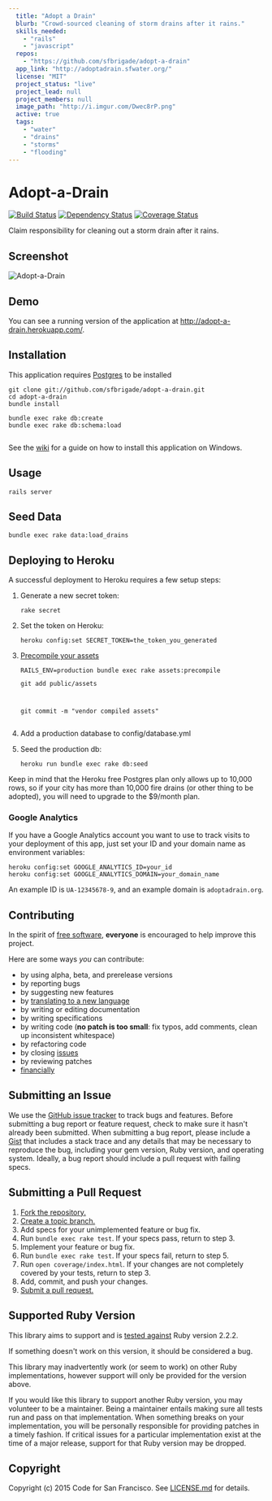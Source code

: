 ```yaml
---
  title: "Adopt a Drain"
  blurb: "Crowd-sourced cleaning of storm drains after it rains."
  skills_needed: 
    - "rails"
    - "javascript"
  repos: 
    - "https://github.com/sfbrigade/adopt-a-drain"
  app_link: "http://adoptadrain.sfwater.org/"
  license: "MIT"
  project_status: "live"
  project_lead: null
  project_members: null
  image_path: "http://i.imgur.com/Dwec8rP.png"
  active: true
  tags: 
    - "water"
    - "drains"
    - "storms"
    - "flooding"
---
```

<h1 id="adopt-a-drain">Adopt-a-Drain</h1>
<p><a href="http://travis-ci.org/sfbrigade/adopt-a-drain"><img src="http://img.shields.io/travis/sfbrigade/adopt-a-drain.svg" alt="Build Status"></a>
<a href="https://gemnasium.com/sfbrigade/adopt-a-drain"><img src="http://img.shields.io/gemnasium/sfbrigade/adopt-a-drain.svg" alt="Dependency Status"></a>
<a href="https://coveralls.io/r/sfbrigade/adopt-a-drain"><img src="http://img.shields.io/coveralls/sfbrigade/adopt-a-drain.svg" alt="Coverage Status"></a></p>
<p>Claim responsibility for cleaning out a storm drain after it rains.</p>
<h2 id="screenshot">Screenshot</h2>
<p><img src="https://cdn.rawgit.com/sfbrigade/adopt-a-drain/production/adopt.png" alt="Adopt-a-Drain" title="Adopt-a-Drain"></p>
<h2 id="demo">Demo</h2>
<p>You can see a running version of the application at
<a href="http://adopt-a-drain.herokuapp.com/">http://adopt-a-drain.herokuapp.com/</a>.</p>
<h2 id="installation">Installation</h2>
<p>This application requires <a href="http://www.postgresql.org/">Postgres</a> to be installed</p>
<pre><code>git clone git://github.com/sfbrigade/adopt-a-drain.git
cd adopt-a-drain
bundle install
<p>bundle exec rake db:create
bundle exec rake db:schema:load
</code></pre></p>
<p>See the <a href="https://github.com/sfbrigade/adopt-a-drain/wiki/Windows-Development-Environment">wiki</a> for a guide on how to install this application on Windows.</p>
<h2 id="usage">Usage</h2>
<pre><code>rails server
</code></pre>
<h2 id="seed-data">Seed Data</h2>
<pre><code>bundle exec rake data:load_drains
</code></pre>
<h2 id="deploying-to-heroku">Deploying to Heroku</h2>
<p>A successful deployment to Heroku requires a few setup steps:</p>
<ol>
<li>
<p>Generate a new secret token:</p>
<pre><code>rake secret
</code></pre>
</li>
<li>
<p>Set the token on Heroku:</p>
<pre><code>heroku config:set SECRET_TOKEN=the_token_you_generated
</code></pre>
</li>
<li>
<p><a href="https://devcenter.heroku.com/articles/rails3x-asset-pipeline-cedar">Precompile your assets</a></p>
<pre><code>RAILS_ENV=production bundle exec rake assets:precompile
<p>git add public/assets</p>
<p>git commit -m &quot;vendor compiled assets&quot;
</code></pre></p>
</li>
<li>
<p>Add a production database to config/database.yml</p>
</li>
<li>
<p>Seed the production db:</p>
<p><code>heroku run bundle exec rake db:seed</code></p>
</li>
</ol>
<p>Keep in mind that the Heroku free Postgres plan only allows up to 10,000 rows,
so if your city has more than 10,000 fire drains (or other thing to be
adopted), you will need to upgrade to the $9/month plan.</p>
<h3 id="google-analytics">Google Analytics</h3>
<p>If you have a Google Analytics account you want to use to track visits to your
deployment of this app, just set your ID and your domain name as environment
variables:</p>
<pre><code>heroku config:set GOOGLE_ANALYTICS_ID=your_id
heroku config:set GOOGLE_ANALYTICS_DOMAIN=your_domain_name
</code></pre>
<p>An example ID is <code>UA-12345678-9</code>, and an example domain is <code>adoptadrain.org</code>.</p>
<h2 id="contributing">Contributing</h2>
<p>In the spirit of <a href="http://www.fsf.org/licensing/essays/free-sw.html">free software</a>, <strong>everyone</strong> is encouraged to help
improve this project.</p>
<p>Here are some ways <em>you</em> can contribute:</p>
<ul>
<li>by using alpha, beta, and prerelease versions</li>
<li>by reporting bugs</li>
<li>by suggesting new features</li>
<li>by <a href="https://github.com/sfbrigade/adopt-a-drain/tree/master/config/locales">translating to a new language</a></li>
<li>by writing or editing documentation</li>
<li>by writing specifications</li>
<li>by writing code (<strong>no patch is too small</strong>: fix typos, add comments, clean up
inconsistent whitespace)</li>
<li>by refactoring code</li>
<li>by closing <a href="https://github.com/sfbrigade/adopt-a-drain/issues">issues</a></li>
<li>by reviewing patches</li>
<li><a href="https://secure.sfbrigade.org/page/contribute">financially</a></li>
</ul>
<h2 id="submitting-an-issue">Submitting an Issue</h2>
<p>We use the <a href="https://github.com/sfbrigade/adopt-a-drain/issues">GitHub issue tracker</a> to track bugs and features. Before
submitting a bug report or feature request, check to make sure it hasn't
already been submitted. When submitting a bug report, please include a <a href="https://gist.github.com/">Gist</a>
that includes a stack trace and any details that may be necessary to reproduce
the bug, including your gem version, Ruby version, and operating system.
Ideally, a bug report should include a pull request with failing specs.</p>
<h2 id="submitting-a-pull-request">Submitting a Pull Request</h2>
<ol>
<li><a href="http://help.github.com/fork-a-repo/">Fork the repository.</a></li>
<li><a href="http://learn.github.com/p/branching.html">Create a topic branch.</a></li>
<li>Add specs for your unimplemented feature or bug fix.</li>
<li>Run <code>bundle exec rake test</code>. If your specs pass, return to step 3.</li>
<li>Implement your feature or bug fix.</li>
<li>Run <code>bundle exec rake test</code>. If your specs fail, return to step 5.</li>
<li>Run <code>open coverage/index.html</code>. If your changes are not completely covered
by your tests, return to step 3.</li>
<li>Add, commit, and push your changes.</li>
<li><a href="http://help.github.com/send-pull-requests/">Submit a pull request.</a></li>
</ol>
<h2 id="supported-ruby-version">Supported Ruby Version</h2>
<p>This library aims to support and is <a href="http://travis-ci.org/sfbrigade/adopt-a-drain">tested against</a> Ruby version 2.2.2.</p>
<p>If something doesn't work on this version, it should be considered a bug.</p>
<p>This library may inadvertently work (or seem to work) on other Ruby
implementations, however support will only be provided for the version above.</p>
<p>If you would like this library to support another Ruby version, you may
volunteer to be a maintainer. Being a maintainer entails making sure all tests
run and pass on that implementation. When something breaks on your
implementation, you will be personally responsible for providing patches in a
timely fashion. If critical issues for a particular implementation exist at the
time of a major release, support for that Ruby version may be dropped.</p>
<h2 id="copyright">Copyright</h2>
<p>Copyright (c) 2015 Code for San Francisco. See <a href="https://github.com/sfbrigade/adopt-a-drain/blob/master/LICENSE.md">LICENSE.md</a> for details.</p>
